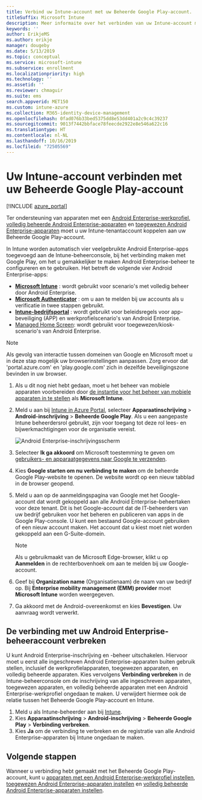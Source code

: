 ```yaml
---
title: Verbind uw Intune-account met uw Beheerde Google Play-account.
titleSuffix: Microsoft Intune
description: Meer informaite over het verbinden van uw Intune-account met uw Beheerde Google Play-account.
keywords: ''
author: ErikjeMS
ms.author: erikje
manager: dougeby
ms.date: 5/13/2019
ms.topic: conceptual
ms.service: microsoft-intune
ms.subservice: enrollment
ms.localizationpriority: high
ms.technology: ''
ms.assetid: ''
ms.reviewer: chmaguir
ms.suite: ems
search.appverid: MET150
ms.custom: intune-azure
ms.collection: M365-identity-device-management
ms.openlocfilehash: 0fad076b33bed5375dd8e53dd401a2c9c4c39237
ms.sourcegitcommit: 9013f7442bbface78feecde2922e8e546a622c16
ms.translationtype: HT
ms.contentlocale: nl-NL
ms.lasthandoff: 10/16/2019
ms.locfileid: "72505569"
---
```

# <a name="connect-your-intune-account-to-your-managed-google-play-account"></a>Uw Intune-account verbinden met uw Beheerde Google Play-account

[!INCLUDE [azure_portal](../includes/azure_portal.md)]

Ter ondersteuning van apparaten met een [Android Enterprise-werkprofiel](android-work-profile-enroll.md), [volledig beheerde Android Enterprise-apparaten](android-fully-managed-enroll.md) en [toegewezen Android Enterprise-apparaten](android-kiosk-enroll.md) moet u uw Intune-tenantaccount koppelen aan uw Beheerde Google Play-account.  

In Intune worden automatisch vier veelgebruikte Android Enterprise-apps toegevoegd aan de Intune-beheerconsole, bij het verbinding maken met Google Play, om het u gemakkelijker te maken Android Enterprise-beheer te configureren en te gebruiken. Het betreft de volgende vier Android Enterprise-apps:

- **[Microsoft Intune](https://play.google.com/store/apps/details?id=com.microsoft.intune)** : wordt gebruikt voor scenario's met volledig beheer door Android Enterprise.
- **[Microsoft Authenticator](https://play.google.com/store/apps/details?id=com.azure.authenticator)** : om u aan te melden bij uw accounts als u verificatie in twee stappen gebruikt.
- **[Intune-bedrijfsportal](https://play.google.com/store/apps/details?id=com.microsoft.windowsintune.companyportal)** : wordt gebruikt voor beleidsregels voor app-beveiliging (APP) en werkprofielscenario's van Android Enterprise.
- [Managed Home Screen](https://play.google.com/store/apps/details?id=com.microsoft.launcher.enterprise): wordt gebruikt voor toegewezen/kiosk-scenario's van Android Enterprise.

> [!NOTE]
> Als gevolg van interactie tussen domeinen van Google en Microsoft moet u in deze stap mogelijk uw browserinstellingen aanpassen.  Zorg ervoor dat 'portal.azure.com' en 'play.google.com' zich in dezelfde beveiligingszone bevinden in uw browser.

1. Als u dit nog niet hebt gedaan, moet u het beheer van mobiele apparaten voorbereiden door [de instantie voor het beheer van mobiele apparaten in te stellen](../fundamentals/mdm-authority-set.md) als **Microsoft Intune**.
2. Meld u aan bij [Intune in Azure Portal](https://aka.ms/intuneportal), selecteer **Apparaatinschrijving** > **Android-inschrijving** > **Beheerde Google Play**.  Als u een aangepaste Intune beheerdersrol gebruikt, zijn voor toegang tot deze rol lees- en bijwerkmachtigingen voor de organisatie vereist.
   
   ![Android Enterprise-inschrijvingsscherm](./media/connect-intune-android-enterprise/android-work-bind.png)

3. Selecteer **Ik ga akkoord** om Microsoft toestemming te geven om [gebruikers- en apparaatgegevens naar Google te verzenden](../protect/data-intune-sends-to-google.md). 
   
4. Kies **Google starten om nu verbinding te maken** om de beheerde Google Play-website te openen. De website wordt op een nieuw tabblad in de browser geopend.
  
5. Meld u aan op de aanmeldingspagina van Google met het Google-account dat wordt gekoppeld aan alle Android Enterprise-beheertaken voor deze tenant. Dit is het Google-account dat de IT-beheerders van uw bedrijf gebruiken voor het beheren en publiceren van apps in de Google Play-console. U kunt een bestaand Google-account gebruiken of een nieuw account maken. Het account dat u kiest moet niet worden gekoppeld aan een G-Suite-domein.
    
    > [!Note]
    > Als u gebruikmaakt van de Microsoft Edge-browser, klikt u op **Aanmelden** in de rechterbovenhoek om aan te melden bij uw Google-account.

6. Geef bij **Organization name** (Organisatienaam) de naam van uw bedrijf op. Bij **Enterprise mobility management (EMM) provider** moet **Microsoft Intune** worden weergegeven.

7. Ga akkoord met de Android-overeenkomst en kies **Bevestigen**. Uw aanvraag wordt verwerkt.

## <a name="disconnect-your-android-enterprise-administrative-account"></a>De verbinding met uw Android Enterprise-beheeraccount verbreken

U kunt Android Enterprise-inschrijving en -beheer uitschakelen. Hiervoor moet u eerst alle ingeschreven Android Enterprise-apparaten buiten gebruik stellen, inclusief de werkprofielapparaten, toegewezen apparaten, en volledig beheerde apparaten. Kies vervolgens **Verbinding verbreken** in de Intune-beheerconsole om de inschrijving van alle ingeschreven apparaten, toegewezen apparaten, en volledig beheerde apparaten met een Android Enterprise-werkprofiel ongedaan te maken. U verwijdert hiermee ook de relatie tussen het Beheerde Google Play-account en Intune.

1. Meld u als Intune-beheerder aan bij [Intune](https://go.microsoft.com/fwlink/?linkid=2090973).
2. Kies **Apparaatinschrijving** > **Android-inschrijving** > **Beheerde Google Play** > **Verbinding verbreken**.
3. Kies **Ja** om de verbinding te verbreken en de registratie van alle Android Enterprise-apparaten bij Intune ongedaan te maken.

## <a name="next-steps"></a>Volgende stappen

Wanneer u verbinding hebt gemaakt met het Beheerde Google Play-account, kunt u [apparaten met een Android Enterprise-werkprofiel instellen](android-work-profile-enroll.md), [toegewezen Android Enterprise-apparaten instellen](android-kiosk-enroll.md) en [ volledig beheerde Android Enterprise-apparaten instellen](android-kiosk-enroll.md).
